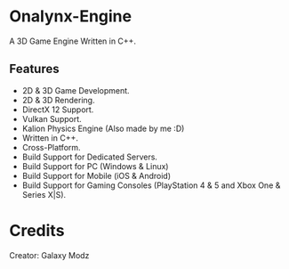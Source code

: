 # Onalynx-Engine
A 3D Game Engine Written in C++.

## Features
* 2D & 3D Game Development.
* 2D & 3D Rendering.
* DirectX 12 Support.
* Vulkan Support.
* Kalion Physics Engine (Also made by me :D)
* Written in C++.
* Cross-Platform.
* Build Support for Dedicated Servers.
* Build Support for PC (Windows & Linux)
* Build Support for Mobile (iOS & Android)
* Build Support for Gaming Consoles (PlayStation 4 & 5 and Xbox One & Series X|S).

# Credits
Creator: Galaxy Modz

